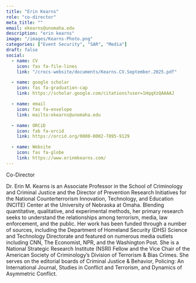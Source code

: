 ```yaml
---
title: "Erin Kearns"
role: "co-director"
meta_title: ""
email: ekearns@unomaha.edu
description: "erin kearns"
image: "/images/Kearns-Photo.png"
categories: ["Event Security", "SAR", "Media"]
draft: false
social:
  - name: CV
    icon: fas fa-file-lines
    link: "/crocs-website/documents/Kearns.CV.September.2025.pdf"

  - name: google scholar
    icon: fas fa-graduation-cap
    link: https://scholar.google.com/citations?user=1HqqXzQAAAAJ

  - name: email
    icon: fas fa-envelope
    link: mailto:ekearns@unomaha.edu

  - name: ORCiD
    icon: fab fa-orcid
    link: https://orcid.org/0000-0002-7895-9129

  - name: Website
    icon: fas fa-globe
    link: https://www.erinmkearns.com/
---
```

Co-Director
<!--more-->
Dr. Erin M. Kearns is an Associate Professor in the School of Criminology and Criminal Justice and the Director of Prevention Research Initiatives for the National Counterterrorism Innovation, Technology, and Education (NCITE) Center at the University of Nebraska at Omaha. Blending quantitative, qualitative, and experimental methods, her primary research seeks to understand the relationships among terrorism, media, law enforcement, and the public. Her work has been funded through a number of sources, including the Department of Homeland Security (DHS) Science and Technology Directorate and featured on numerous media outlets including CNN, The Economist, NPR, and the Washington Post. She is a National Strategic Research Institute (NSRI) Fellow and the Vice Chair of the American Society of Criminology’s Division of Terrorism & Bias Crimes. She serves on the editorial boards of Criminal Justice & Behavior, Policing: An International Journal, Studies in Conflict and Terrorism, and Dynamics of Asymmetric Conflict.